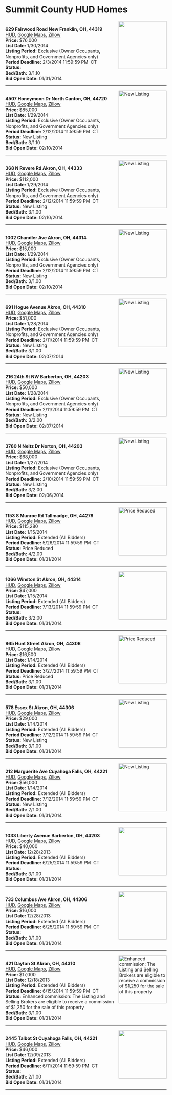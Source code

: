 # Summit County HUD Homes

[<img alt="" src="https://www.hudhomestore.com/pages/ImageShow.aspx?Case=412-561854" align="right" style="height:150px;">](http://www.hudhomestore.com/Listing/PropertyDetails.aspx?caseNumber=412-561854)  
**629 Fairwood Road New Franklin, OH, 44319**  
[HUD](http://www.hudhomestore.com/Listing/PropertyDetails.aspx?caseNumber=412-561854), [Google Maps](http://maps.google.com/maps?q=629+Fairwood+Road+New+Franklin%2C+OH%2C+44319), [Zillow](http://www.zillow.com/homes/629+Fairwood+Road+New+Franklin%2C+OH%2C+44319/)  
**Price:** $76,000  
**List Date:** 1/30/2014  
**Listing Period:** Exclusive (Owner Occupants, Nonprofits, and Government Agencies only)  
**Period Deadline:** 2/3/2014 11:59:59 PM  CT  
**Status:**   
**Bed/Bath:** 3/1.10  
**Bid Open Date:** 01/31/2014

***

[<img alt="New Listing" src="https://www.hudhomestore.com/pages/ImageShow.aspx?Case=412-615242" align="right" style="height:150px;">](http://www.hudhomestore.com/Listing/PropertyDetails.aspx?caseNumber=412-615242)  
**4507 Honeymoon Dr North Canton, OH, 44720**  
[HUD](http://www.hudhomestore.com/Listing/PropertyDetails.aspx?caseNumber=412-615242), [Google Maps](http://maps.google.com/maps?q=4507+Honeymoon+Dr+North+Canton%2C+OH%2C+44720), [Zillow](http://www.zillow.com/homes/4507+Honeymoon+Dr+North+Canton%2C+OH%2C+44720/)  
**Price:** $85,000  
**List Date:** 1/29/2014  
**Listing Period:** Exclusive (Owner Occupants, Nonprofits, and Government Agencies only)  
**Period Deadline:** 2/12/2014 11:59:59 PM  CT  
**Status:** New Listing  
**Bed/Bath:** 3/1.10  
**Bid Open Date:** 02/10/2014

***

[<img alt="New Listing" src="https://www.hudhomestore.com/pages/ImageShow.aspx?Case=412-473595" align="right" style="height:150px;">](http://www.hudhomestore.com/Listing/PropertyDetails.aspx?caseNumber=412-473595)  
**368 N Revere Rd Akron, OH, 44333**  
[HUD](http://www.hudhomestore.com/Listing/PropertyDetails.aspx?caseNumber=412-473595), [Google Maps](http://maps.google.com/maps?q=368+N+Revere+Rd+Akron%2C+OH%2C+44333), [Zillow](http://www.zillow.com/homes/368+N+Revere+Rd+Akron%2C+OH%2C+44333/)  
**Price:** $112,000  
**List Date:** 1/29/2014  
**Listing Period:** Exclusive (Owner Occupants, Nonprofits, and Government Agencies only)  
**Period Deadline:** 2/12/2014 11:59:59 PM  CT  
**Status:** New Listing  
**Bed/Bath:** 3/1.00  
**Bid Open Date:** 02/10/2014

***

[<img alt="New Listing" src="https://www.hudhomestore.com/pages/ImageShow.aspx?Case=412-434238" align="right" style="height:150px;">](http://www.hudhomestore.com/Listing/PropertyDetails.aspx?caseNumber=412-434238)  
**1002 Chandler Ave Akron, OH, 44314**  
[HUD](http://www.hudhomestore.com/Listing/PropertyDetails.aspx?caseNumber=412-434238), [Google Maps](http://maps.google.com/maps?q=1002+Chandler+Ave+Akron%2C+OH%2C+44314), [Zillow](http://www.zillow.com/homes/1002+Chandler+Ave+Akron%2C+OH%2C+44314/)  
**Price:** $15,000  
**List Date:** 1/29/2014  
**Listing Period:** Exclusive (Owner Occupants, Nonprofits, and Government Agencies only)  
**Period Deadline:** 2/12/2014 11:59:59 PM  CT  
**Status:** New Listing  
**Bed/Bath:** 3/1.00  
**Bid Open Date:** 02/10/2014

***

[<img alt="New Listing" src="https://www.hudhomestore.com/pages/ImageShow.aspx?Case=412-500095" align="right" style="height:150px;">](http://www.hudhomestore.com/Listing/PropertyDetails.aspx?caseNumber=412-500095)  
**691 Hogue Avenue Akron, OH, 44310**  
[HUD](http://www.hudhomestore.com/Listing/PropertyDetails.aspx?caseNumber=412-500095), [Google Maps](http://maps.google.com/maps?q=691+Hogue+Avenue+Akron%2C+OH%2C+44310), [Zillow](http://www.zillow.com/homes/691+Hogue+Avenue+Akron%2C+OH%2C+44310/)  
**Price:** $51,000  
**List Date:** 1/28/2014  
**Listing Period:** Exclusive (Owner Occupants, Nonprofits, and Government Agencies only)  
**Period Deadline:** 2/11/2014 11:59:59 PM  CT  
**Status:** New Listing  
**Bed/Bath:** 3/1.00  
**Bid Open Date:** 02/07/2014

***

[<img alt="New Listing" src="https://www.hudhomestore.com/pages/ImageShow.aspx?Case=412-492841" align="right" style="height:150px;">](http://www.hudhomestore.com/Listing/PropertyDetails.aspx?caseNumber=412-492841)  
**216 24th St NW Barberton, OH, 44203**  
[HUD](http://www.hudhomestore.com/Listing/PropertyDetails.aspx?caseNumber=412-492841), [Google Maps](http://maps.google.com/maps?q=216+24th+St+NW+Barberton%2C+OH%2C+44203), [Zillow](http://www.zillow.com/homes/216+24th+St+NW+Barberton%2C+OH%2C+44203/)  
**Price:** $50,000  
**List Date:** 1/28/2014  
**Listing Period:** Exclusive (Owner Occupants, Nonprofits, and Government Agencies only)  
**Period Deadline:** 2/11/2014 11:59:59 PM  CT  
**Status:** New Listing  
**Bed/Bath:** 3/2.00  
**Bid Open Date:** 02/07/2014

***

[<img alt="New Listing" src="https://www.hudhomestore.com/pages/ImageShow.aspx?Case=412-617467" align="right" style="height:150px;">](http://www.hudhomestore.com/Listing/PropertyDetails.aspx?caseNumber=412-617467)  
**3780 N Neitz Dr Norton, OH, 44203**  
[HUD](http://www.hudhomestore.com/Listing/PropertyDetails.aspx?caseNumber=412-617467), [Google Maps](http://maps.google.com/maps?q=3780+N+Neitz+Dr+Norton%2C+OH%2C+44203), [Zillow](http://www.zillow.com/homes/3780+N+Neitz+Dr+Norton%2C+OH%2C+44203/)  
**Price:** $68,000  
**List Date:** 1/27/2014  
**Listing Period:** Exclusive (Owner Occupants, Nonprofits, and Government Agencies only)  
**Period Deadline:** 2/10/2014 11:59:59 PM  CT  
**Status:** New Listing  
**Bed/Bath:** 3/2.00  
**Bid Open Date:** 02/06/2014

***

[<img alt="Price Reduced" src="https://www.hudhomestore.com/pages/ImageShow.aspx?Case=412-548255" align="right" style="height:150px;">](http://www.hudhomestore.com/Listing/PropertyDetails.aspx?caseNumber=412-548255)  
**1153 S Munroe Rd Tallmadge, OH, 44278**  
[HUD](http://www.hudhomestore.com/Listing/PropertyDetails.aspx?caseNumber=412-548255), [Google Maps](http://maps.google.com/maps?q=1153+S+Munroe+Rd+Tallmadge%2C+OH%2C+44278), [Zillow](http://www.zillow.com/homes/1153+S+Munroe+Rd+Tallmadge%2C+OH%2C+44278/)  
**Price:** $115,280  
**List Date:** 1/15/2014  
**Listing Period:** Extended (All Bidders)  
**Period Deadline:** 5/26/2014 11:59:59 PM  CT  
**Status:** Price Reduced  
**Bed/Bath:** 4/2.00  
**Bid Open Date:** 01/31/2014

***

[<img alt="" src="https://www.hudhomestore.com/pages/ImageShow.aspx?Case=412-505269" align="right" style="height:150px;">](http://www.hudhomestore.com/Listing/PropertyDetails.aspx?caseNumber=412-505269)  
**1066 Winston St Akron, OH, 44314**  
[HUD](http://www.hudhomestore.com/Listing/PropertyDetails.aspx?caseNumber=412-505269), [Google Maps](http://maps.google.com/maps?q=1066+Winston+St+Akron%2C+OH%2C+44314), [Zillow](http://www.zillow.com/homes/1066+Winston+St+Akron%2C+OH%2C+44314/)  
**Price:** $47,000  
**List Date:** 1/15/2014  
**Listing Period:** Extended (All Bidders)  
**Period Deadline:** 7/13/2014 11:59:59 PM  CT  
**Status:**   
**Bed/Bath:** 3/2.00  
**Bid Open Date:** 01/31/2014

***

[<img alt="Price Reduced" src="https://www.hudhomestore.com/pages/ImageShow.aspx?Case=412-657164" align="right" style="height:150px;">](http://www.hudhomestore.com/Listing/PropertyDetails.aspx?caseNumber=412-657164)  
**965 Hunt Street Akron, OH, 44306**  
[HUD](http://www.hudhomestore.com/Listing/PropertyDetails.aspx?caseNumber=412-657164), [Google Maps](http://maps.google.com/maps?q=965+Hunt+Street+Akron%2C+OH%2C+44306), [Zillow](http://www.zillow.com/homes/965+Hunt+Street+Akron%2C+OH%2C+44306/)  
**Price:** $16,500  
**List Date:** 1/14/2014  
**Listing Period:** Extended (All Bidders)  
**Period Deadline:** 3/27/2014 11:59:59 PM  CT  
**Status:** Price Reduced  
**Bed/Bath:** 3/1.00  
**Bid Open Date:** 01/31/2014

***

[<img alt="New Listing" src="https://www.hudhomestore.com/pages/ImageShow.aspx?Case=412-554014" align="right" style="height:150px;">](http://www.hudhomestore.com/Listing/PropertyDetails.aspx?caseNumber=412-554014)  
**578 Essex St Akron, OH, 44306**  
[HUD](http://www.hudhomestore.com/Listing/PropertyDetails.aspx?caseNumber=412-554014), [Google Maps](http://maps.google.com/maps?q=578+Essex+St+Akron%2C+OH%2C+44306), [Zillow](http://www.zillow.com/homes/578+Essex+St+Akron%2C+OH%2C+44306/)  
**Price:** $29,000  
**List Date:** 1/14/2014  
**Listing Period:** Extended (All Bidders)  
**Period Deadline:** 7/12/2014 11:59:59 PM  CT  
**Status:** New Listing  
**Bed/Bath:** 3/1.00  
**Bid Open Date:** 01/31/2014

***

[<img alt="New Listing" src="https://www.hudhomestore.com/pages/ImageShow.aspx?Case=412-407133" align="right" style="height:150px;">](http://www.hudhomestore.com/Listing/PropertyDetails.aspx?caseNumber=412-407133)  
**212 Marguerite Ave Cuyahoga Falls, OH, 44221**  
[HUD](http://www.hudhomestore.com/Listing/PropertyDetails.aspx?caseNumber=412-407133), [Google Maps](http://maps.google.com/maps?q=212+Marguerite+Ave+Cuyahoga+Falls%2C+OH%2C+44221), [Zillow](http://www.zillow.com/homes/212+Marguerite+Ave+Cuyahoga+Falls%2C+OH%2C+44221/)  
**Price:** $56,000  
**List Date:** 1/14/2014  
**Listing Period:** Extended (All Bidders)  
**Period Deadline:** 7/12/2014 11:59:59 PM  CT  
**Status:** New Listing  
**Bed/Bath:** 2/1.00  
**Bid Open Date:** 01/31/2014

***

[<img alt="" src="https://www.hudhomestore.com/pages/ImageShow.aspx?Case=412-558440" align="right" style="height:150px;">](http://www.hudhomestore.com/Listing/PropertyDetails.aspx?caseNumber=412-558440)  
**1033 Liberty Avenue Barberton, OH, 44203**  
[HUD](http://www.hudhomestore.com/Listing/PropertyDetails.aspx?caseNumber=412-558440), [Google Maps](http://maps.google.com/maps?q=1033+Liberty+Avenue+Barberton%2C+OH%2C+44203), [Zillow](http://www.zillow.com/homes/1033+Liberty+Avenue+Barberton%2C+OH%2C+44203/)  
**Price:** $40,000  
**List Date:** 12/28/2013  
**Listing Period:** Extended (All Bidders)  
**Period Deadline:** 6/25/2014 11:59:59 PM  CT  
**Status:**   
**Bed/Bath:** 3/1.00  
**Bid Open Date:** 01/31/2014

***

[<img alt="" src="https://www.hudhomestore.com/pages/ImageShow.aspx?Case=412-442922" align="right" style="height:150px;">](http://www.hudhomestore.com/Listing/PropertyDetails.aspx?caseNumber=412-442922)  
**733 Columbus Ave Akron, OH, 44306**  
[HUD](http://www.hudhomestore.com/Listing/PropertyDetails.aspx?caseNumber=412-442922), [Google Maps](http://maps.google.com/maps?q=733+Columbus+Ave+Akron%2C+OH%2C+44306), [Zillow](http://www.zillow.com/homes/733+Columbus+Ave+Akron%2C+OH%2C+44306/)  
**Price:** $16,000  
**List Date:** 12/28/2013  
**Listing Period:** Extended (All Bidders)  
**Period Deadline:** 6/25/2014 11:59:59 PM  CT  
**Status:**   
**Bed/Bath:** 3/1.00  
**Bid Open Date:** 01/31/2014

***

[<img alt="Enhanced commission: The Listing and Selling Brokers are eligible to receive a commission of $1,250 for the sale of this property" src="https://www.hudhomestore.com/pages/ImageShow.aspx?Case=412-384781" align="right" style="height:150px;">](http://www.hudhomestore.com/Listing/PropertyDetails.aspx?caseNumber=412-384781)  
**421 Dayton St Akron, OH, 44310**  
[HUD](http://www.hudhomestore.com/Listing/PropertyDetails.aspx?caseNumber=412-384781), [Google Maps](http://maps.google.com/maps?q=421+Dayton+St+Akron%2C+OH%2C+44310), [Zillow](http://www.zillow.com/homes/421+Dayton+St+Akron%2C+OH%2C+44310/)  
**Price:** $17,000  
**List Date:** 12/18/2013  
**Listing Period:** Extended (All Bidders)  
**Period Deadline:** 6/15/2014 11:59:59 PM  CT  
**Status:** Enhanced commission: The Listing and Selling Brokers are eligible to receive a commission of $1,250 for the sale of this property  
**Bed/Bath:** 3/1.00  
**Bid Open Date:** 01/31/2014

***

[<img alt="" src="https://www.hudhomestore.com/pages/ImageShow.aspx?Case=412-568622" align="right" style="height:150px;">](http://www.hudhomestore.com/Listing/PropertyDetails.aspx?caseNumber=412-568622)  
**2445 Talbot St Cuyahoga Falls, OH, 44221**  
[HUD](http://www.hudhomestore.com/Listing/PropertyDetails.aspx?caseNumber=412-568622), [Google Maps](http://maps.google.com/maps?q=2445+Talbot+St+Cuyahoga+Falls%2C+OH%2C+44221), [Zillow](http://www.zillow.com/homes/2445+Talbot+St+Cuyahoga+Falls%2C+OH%2C+44221/)  
**Price:** $46,000  
**List Date:** 12/09/2013  
**Listing Period:** Extended (All Bidders)  
**Period Deadline:** 6/11/2014 11:59:59 PM  CT  
**Status:**   
**Bed/Bath:** 2/1.00  
**Bid Open Date:** 01/31/2014

***

